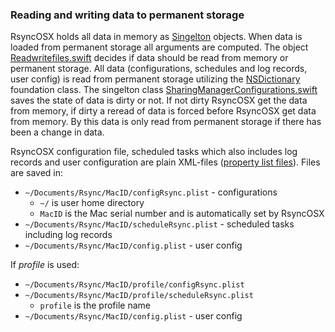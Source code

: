 ### Reading and writing data to permanent storage

RsyncOSX holds all data in memory as [Singelton](https://en.wikipedia.org/wiki/Singleton_pattern) objects. When data is loaded from permanent storage all arguments are computed. The object [Readwritefiles.swift](https://github.com/rsyncOSX/RsyncOSX/blob/master/RsyncOSX/Readwritefiles.swift) decides if data should be read from memory or permanent storage. All data (configurations, schedules and log records, user config) is read from permanent storage utilizing the [NSDictionary](https://developer.apple.com/documentation/foundation/nsdictionary) foundation class. The singelton class [SharingManagerConfigurations.swift](https://github.com/rsyncOSX/RsyncOSX/blob/master/RsyncOSX/SharingManagerConfiguration.swift) saves the state of data is dirty or not. If not dirty RsyncOSX get the data from memory, if dirty a reread of data is forced before RsyncOSX get data from memory. By this data is only read from permanent storage if there has been a change in data.

RsyncOSX configuration file, scheduled tasks which also includes log records and user configuration are plain XML-files ([property list files](https://en.wikipedia.org/wiki/Property_list)). Files are saved in:

- `~/Documents/Rsync/MacID/configRsync.plist` - configurations
  - `~/` is user home directory
  - `MacID` is the Mac serial number and is automatically set by RsyncOSX
- `~/Documents/Rsync/MacID/scheduleRsync.plist` - scheduled tasks including log records
- `~/Documents/Rsync/MacID/config.plist` - user config

If _profile_ is used:

- `~/Documents/Rsync/MacID/profile/configRsync.plist`
- `~/Documents/Rsync/MacID/profile/scheduleRsync.plist`
  - `profile` is the profile name
- `~/Documents/Rsync/MacID/config.plist` - user config
